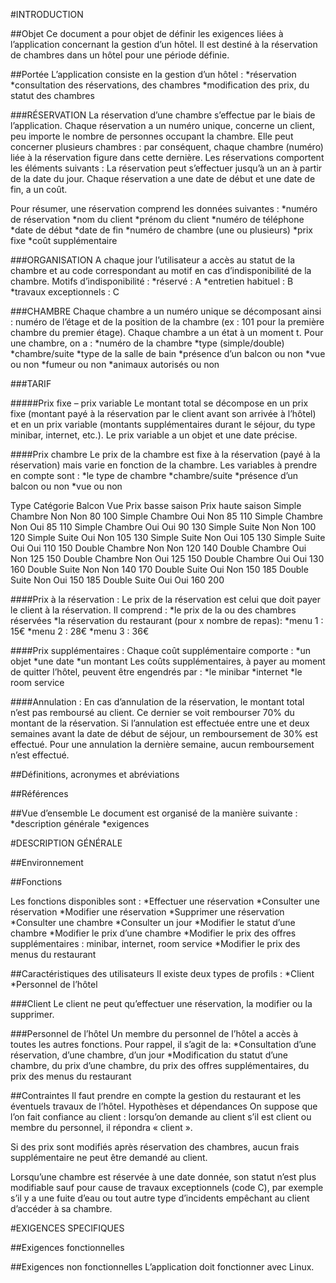 #INTRODUCTION

##Objet 
Ce document a pour objet de définir les exigences liées à l’application concernant la gestion d’un hôtel. 
Il est destiné à la réservation de chambres dans un hôtel pour une période définie.

##Portée
L’application consiste en la gestion d’un hôtel : 
*réservation 
*consultation des réservations, des chambres 
*modification des prix, du statut des chambres

###RÉSERVATION 
La réservation d’une chambre s’effectue par le biais de l’application. Chaque réservation a un numéro unique, concerne un client, peu importe le nombre de personnes occupant la chambre. Elle peut concerner plusieurs chambres : par conséquent, chaque chambre (numéro) liée à la réservation figure dans cette dernière. Les réservations comportent les éléments suivants : 
La réservation peut s’effectuer jusqu’à un an à partir de la date du jour. 
Chaque réservation a une date de début et une date de fin, a un coût. 

Pour résumer, une réservation comprend les données suivantes : 
*numéro de réservation
*nom du client
*prénom du client
*numéro de téléphone
*date de début 
*date de fin
*numéro de chambre (une ou plusieurs)
*prix fixe
*coût supplémentaire

###ORGANISATION 
A chaque jour l’utilisateur a accès au statut de la chambre et au code correspondant au motif en cas d’indisponibilité de la chambre. 
Motifs d’indisponibilité : 
*réservé : A
*entretien habituel : B
*travaux exceptionnels : C

###CHAMBRE 
Chaque chambre a un numéro unique se décomposant ainsi : numéro de l’étage et de la position de la chambre (ex : 101 pour la première chambre du premier étage). 
Chaque chambre a un état à un moment t. 
Pour une chambre, on a :
*numéro de la chambre
*type (simple/double)
*chambre/suite
*type de la salle de bain
*présence d’un balcon ou non
*vue ou non
*fumeur ou non
*animaux autorisés ou non

###TARIF 

#####Prix fixe – prix variable
Le montant total se décompose en un prix fixe (montant payé à la réservation par le client avant son arrivée à l’hôtel) et en un prix variable (montants supplémentaires durant le séjour, du type minibar, internet, etc.). Le prix variable a un objet et une date précise. 

####Prix chambre
Le prix de la chambre est fixe à la réservation (payé à la réservation) mais varie en fonction de la chambre. Les variables à prendre en compte sont : 
*le type de chambre
*chambre/suite
*présence d’un balcon ou non
*vue ou non

Type 	Catégorie 	Balcon 	Vue 	Prix basse saison	Prix haute saison
Simple	Chambre 	Non 	Non 	80	100
Simple	Chambre 	Oui	Non 	85	110
Simple	Chambre 	Non	Oui	85	110
Simple	Chambre 	Oui	Oui 	90	130
Simple	Suite 	Non 	Non 	100	120
Simple	Suite 	Oui	Non 	105	130
Simple	Suite 	Non	Oui	105	130
Simple	Suite 	Oui	Oui 	110	150
Double	Chambre 	Non 	Non 	120	140
Double	Chambre 	Oui	Non 	125	150
Double	Chambre 	Non	Oui	125	150
Double	Chambre 	Oui	Oui 	130	160
Double	Suite 	Non 	Non 	140	170
Double	Suite 	Oui	Non 	150	185
Double	Suite 	Non	Oui	150	185
Double	Suite 	Oui	Oui 	160	200


####Prix à la réservation : 
Le prix de la réservation est celui que doit payer le client à la réservation. Il comprend : 
*le prix de la ou des chambres réservées
*la réservation du restaurant (pour x nombre de repas):
	*menu 1 : 15€
	*menu 2 : 28€
	*menu 3 : 36€

####Prix supplémentaires : 
Chaque coût supplémentaire comporte : 
*un objet
*une date
*un montant
Les coûts supplémentaires, à payer au moment de quitter l’hôtel, peuvent être engendrés par : 
*le minibar
*internet
*le room service

####Annulation : 
En cas d’annulation de la réservation, le montant total n’est pas remboursé au client. Ce dernier se voit rembourser 70% du montant de la réservation. Si l’annulation est effectuée entre une et deux semaines avant la date de début de séjour, un remboursement de 30% est effectué. Pour une annulation la dernière semaine, aucun remboursement n’est effectué. 



##Définitions, acronymes et abréviations


##Références



##Vue d’ensemble
Le document est organisé de la manière suivante : 
*description générale
*exigences 

#DESCRIPTION GÉNÉRALE

##Environnement


##Fonctions

Les fonctions disponibles sont : 
*Effectuer une réservation
*Consulter une réservation
*Modifier une réservation
*Supprimer une réservation
*Consulter une chambre 
*Consulter un jour
*Modifier le statut d’une chambre
*Modifier le prix d’une chambre
*Modifier le prix des offres supplémentaires : minibar, internet, room service
*Modifier le prix des menus du restaurant

##Caractéristiques des utilisateurs
Il existe deux types de profils : 
*Client
*Personnel de l’hôtel

###Client
Le client ne peut qu’effectuer une réservation, la modifier ou la supprimer. 

###Personnel de l’hôtel
Un membre du personnel de l’hôtel a accès à toutes les autres fonctions. Pour rappel, il s’agit de la: 
*Consultation d’une réservation, d’une chambre, d’un jour
*Modification du statut d’une chambre, du prix d’une chambre, du prix des offres supplémentaires, du prix des menus du restaurant

##Contraintes
Il faut prendre en compte la gestion du restaurant et les éventuels travaux de l’hôtel. 
Hypothèses et dépendances
On suppose que l’on fait confiance au client : lorsqu’on demande au client s’il est client ou membre du personnel, il répondra « client ». 

Si des prix sont modifiés après réservation des chambres, aucun frais supplémentaire ne peut être demandé au client. 

Lorsqu’une chambre est réservée à une date donnée, son statut n’est plus modifiable sauf pour cause de travaux exceptionnels (code C), par exemple s’il y a une fuite d’eau ou tout autre type d’incidents empêchant au client d’accéder à sa chambre. 

#EXIGENCES SPECIFIQUES

##Exigences fonctionnelles


##Exigences non fonctionnelles
L’application doit fonctionner avec Linux. 

